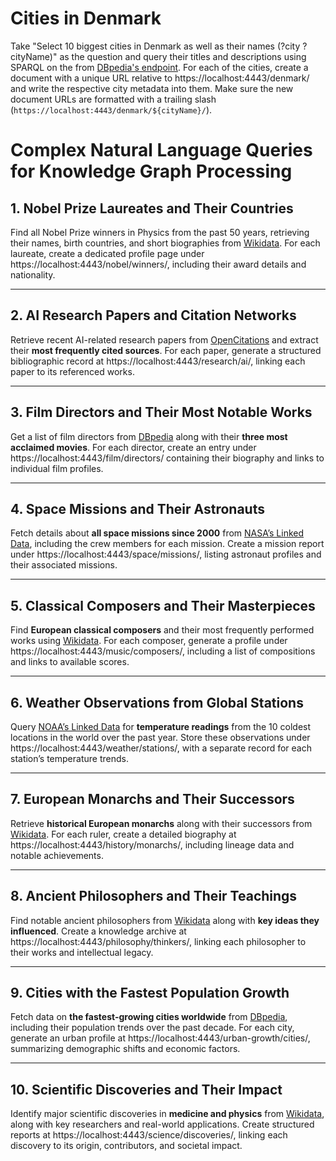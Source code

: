 # Cities in Denmark

Take "Select 10 biggest cities in Denmark as well as their names (?city ?cityName)" as the question and query their titles and descriptions using SPARQL on the from [DBpedia's endpoint](https://dbpedia.org/sparql). For each of the cities, create a document with a unique URL relative to https://localhost:4443/denmark/ and write the respective city metadata into them. Make sure the new document URLs are formatted with a trailing slash (`https://localhost:4443/denmark/${cityName}/`).

# Complex Natural Language Queries for Knowledge Graph Processing  

## 1. Nobel Prize Laureates and Their Countries  
Find all Nobel Prize winners in Physics from the past 50 years, retrieving their names, birth countries, and short biographies from [Wikidata](https://query.wikidata.org/). For each laureate, create a dedicated profile page under https://localhost:4443/nobel/winners/, including their award details and nationality.  

---

## 2. AI Research Papers and Citation Networks  
Retrieve recent AI-related research papers from [OpenCitations](https://opencitations.net/sparql) and extract their **most frequently cited sources**. For each paper, generate a structured bibliographic record at https://localhost:4443/research/ai/, linking each paper to its referenced works.  

---

## 3. Film Directors and Their Most Notable Works  
Get a list of film directors from [DBpedia](https://dbpedia.org/sparql) along with their **three most acclaimed movies**. For each director, create an entry under https://localhost:4443/film/directors/ containing their biography and links to individual film profiles.  

---

## 4. Space Missions and Their Astronauts  
Fetch details about **all space missions since 2000** from [NASA’s Linked Data](https://data.nasa.gov/sparql), including the crew members for each mission. Create a mission report under https://localhost:4443/space/missions/, listing astronaut profiles and their associated missions.  

---

## 5. Classical Composers and Their Masterpieces  
Find **European classical composers** and their most frequently performed works using [Wikidata](https://query.wikidata.org/). For each composer, generate a profile under https://localhost:4443/music/composers/, including a list of compositions and links to available scores.  

---

## 6. Weather Observations from Global Stations  
Query [NOAA’s Linked Data](https://data.noaa.gov/) for **temperature readings** from the 10 coldest locations in the world over the past year. Store these observations under https://localhost:4443/weather/stations/, with a separate record for each station’s temperature trends.  

---

## 7. European Monarchs and Their Successors  
Retrieve **historical European monarchs** along with their successors from [Wikidata](https://query.wikidata.org/). For each ruler, create a detailed biography at https://localhost:4443/history/monarchs/, including lineage data and notable achievements.  

---

## 8. Ancient Philosophers and Their Teachings  
Find notable ancient philosophers from [Wikidata](https://query.wikidata.org/) along with **key ideas they influenced**. Create a knowledge archive at https://localhost:4443/philosophy/thinkers/, linking each philosopher to their works and intellectual legacy.  

---

## 9. Cities with the Fastest Population Growth  
Fetch data on **the fastest-growing cities worldwide** from [DBpedia](https://dbpedia.org/sparql), including their population trends over the past decade. For each city, generate an urban profile at https://localhost:4443/urban-growth/cities/, summarizing demographic shifts and economic factors.  

---

## 10. Scientific Discoveries and Their Impact  
Identify major scientific discoveries in **medicine and physics** from [Wikidata](https://query.wikidata.org/), along with key researchers and real-world applications. Create structured reports at https://localhost:4443/science/discoveries/, linking each discovery to its origin, contributors, and societal impact.  
